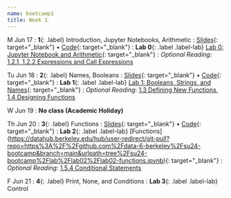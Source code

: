 ```yaml
---
name: bootcamp1
title: Week 1
---
```


M Jun 17
: **1**{: .label} Introduction, Jupyter Notebooks, Arithmetic
   : 
[Slides](https://docs.google.com/presentation/d/1fSkpwMxZvVxNGKd85hQ21GCM0Lj9Xn98QziK5mJq5cM/edit?usp=sharing){: target="_blank"} &#8226; 
[Code](https://datahub.berkeley.edu/hub/user-redirect/git-pull?repo=https%3A%2F%2Fgithub.com%2Fdata-6-berkeley%2Fsu24-bootcamp&branch=main&urlpath=tree%2Fsu24-bootcamp%2Flecture%2Flec01%2Flec01-example.ipynb){: target="_blank"}
: **Lab 0**{: .label .label-lab} [Lab 0: Jupyter Notebook and Arithmetic](https://datahub.berkeley.edu/hub/user-redirect/git-pull?repo=https%3A%2F%2Fgithub.com%2Fdata-6-berkeley%2Fsu24-bootcamp&branch=main&urlpath=tree%2Fsu24-bootcamp%2Flab%2Flab00%2Flab00-arithmetic.ipynb){: target="_blank"}
: *Optional Reading*: [1.2.1, 1.2.2 Expressions and Call Expressions](http://composingprograms.com/pages/12-elements-of-programming.html#names-and-the-environment)


Tu Jun 18
: **2**{: .label}  Names, Booleans
   : 
[Slides](https://docs.google.com/presentation/d/1MhlqHh6b_GycEed9cY721h1jAfDzkSWniDeb-J43klg/edit?usp=sharing){: target="_blank"} &#8226; 
[Code](https://datahub.berkeley.edu/hub/user-redirect/git-pull?repo=https%3A%2F%2Fgithub.com%2Fdata-6-berkeley%2Fsu24-bootcamp&branch=main&urlpath=tree%2Fsu24-bootcamp%2Flab%2Flab01%2Flab01-strings-booleans-names.ipynb){: target="_blank"}
: **Lab 1**{: .label .label-lab} [Lab 1: Booleans, Strings, and Names](https://datahub.berkeley.edu/hub/user-redirect/git-pull?repo=https%3A%2F%2Fgithub.com%2Fdata-6-berkeley%2Fsu24-bootcamp&branch=main&urlpath=tree%2Fsu24-bootcamp%2Flab%2Flab00%2Flab00-arithmetic.ipynb){: target="_blank"}
: *Optional Reading*: [1.3 Defining New Functions](http://composingprograms.com/pages/13-defining-new-functions.html), [1.4 Designing Functions](http://composingprograms.com/pages/14-designing-functions.html)

W Jun 19
: **No class (Academic Holiday)**

Th Jun 20
: **3**{: .label}  Functions
   : 
[Slides](https://docs.google.com/presentation/d/1nYIk9jARREZd5lLMBIYpGP84dbl6ZE2zMMYhK_LNRJQ/edit?usp=sharing){: target="_blank"} &#8226; 
[Code](https://datahub.berkeley.edu/hub/user-redirect/git-pull?repo=https%3A%2F%2Fgithub.com%2Fdata-6-berkeley%2Fsu24-bootcamp&branch=main&urlpath=tree%2Fsu24-bootcamp%2Flecture%2Flec03%2Flec03.ipynb){: target="_blank"}
: **Lab 2**{: .label .label-lab} [Functions] (https://datahub.berkeley.edu/hub/user-redirect/git-pull?repo=https%3A%2F%2Fgithub.com%2Fdata-6-berkeley%2Fsu24-bootcamp&branch=main&urlpath=tree%2Fsu24-bootcamp%2Flab%2Flab02%2Flab02-functions.ipynb){: target="_blank"}
: *Optional Reading*: [1.5.4 Conditional Statements](http://composingprograms.com/pages/14-designing-functions.html)

F Jun 21
: **4**{: .label} Print, None, and Conditions
: **Lab 3**{: .label .label-lab} Control

